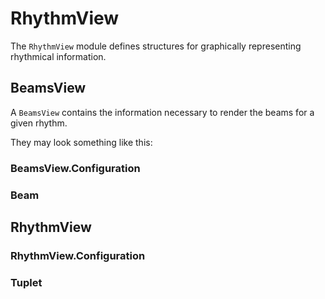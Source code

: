 # RhythmView

The `RhythmView` module defines structures for graphically representing rhythmical information.

## BeamsView

A `BeamsView` contains the information necessary to render the beams for a given rhythm.

They may look something like this:



### BeamsView.Configuration

### Beam

## RhythmView

### RhythmView.Configuration

### Tuplet